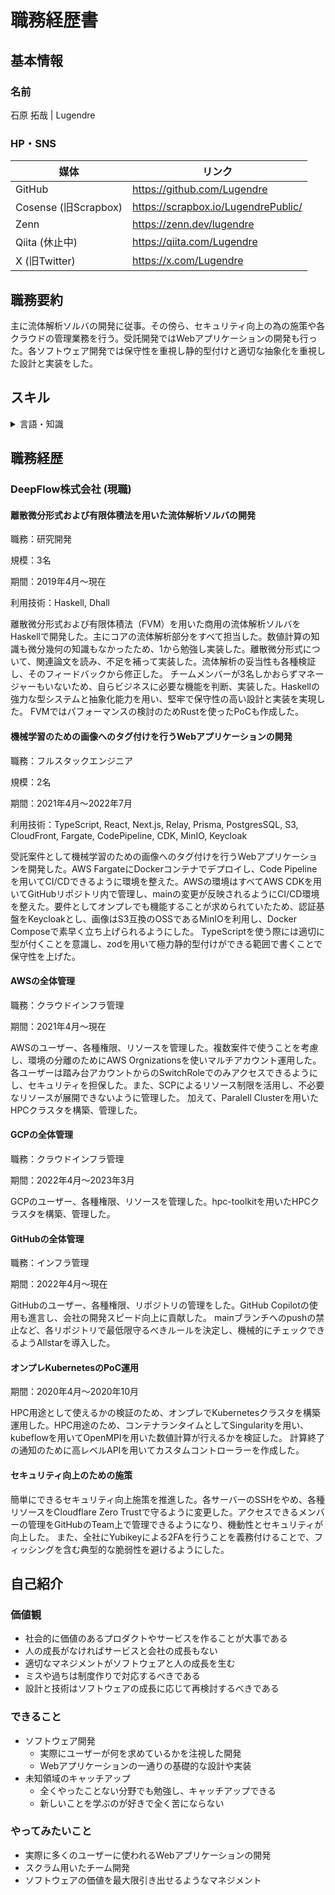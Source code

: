 # 職務経歴書

## 基本情報

### 名前

石原 拓哉 | Lugendre

### HP・SNS

|媒体|リンク|
|----|----|
|GitHub|https://github.com/Lugendre|
|Cosense (旧Scrapbox)|https://scrapbox.io/LugendrePublic/|
|Zenn|https://zenn.dev/lugendre|
|Qiita (休止中)|https://qiita.com/Lugendre|
|X (旧Twitter)|https://x.com/Lugendre|


## 職務要約

主に流体解析ソルバの開発に従事。その傍ら、セキュリティ向上の為の施策や各クラウドの管理業務を行う。受託開発ではWebアプリケーションの開発も行った。各ソフトウェア開発では保守性を重視し静的型付けと適切な抽象化を重視した設計と実装をした。

## スキル

<details>
<summary>言語・知識</summary>

### Haskell
メイン言語。5年以上の実務経験あり。依存型のエミュレートも使って厳格に型をつけることを好んでいる。GHCの拡張を用いた型レベルプログラミングや線形型の利用はもちろん、ある程度は論文とGHCのコードを読んで最適化機構についても把握している。

### 数値流体力学
実務で有限体積法を用いた一般的な流体ソルバを実装している。OpenFOAMに関しても実装の概要とデータ構造は把握してコードを参照している。DNSだけでなく、LES、RANS(k-ε)の実装もした。また、Cavity flowのGhiaの論文やBackstep流れの付着点、Kolmogorovの相似仮説といったベンチーマークも行った。

### 有限要素法
実務で流体ソルバの一部に有限要素法を用いた計算を導入した。材料のFEMによる解析も実装したことが有る。弾性変形の部分だけであり、弾塑性解析は行ったことがないが、理論の詳細は知っている。

### Rust
サブ言語。高速で省メモリかつフットプリントの小さめなプログラムが書きたいときに使用している。実務では流体解析のPoCで利用したが、主に趣味で使っている。

### TypeScript
サブ言語。Webフロントエンドを書くのに使う。実務ではWebアプリケーションを開発する際に利用した。その際はバックエンドでも利用し、ORMとしてPrismaを利用した。基本的にReactをNext.jsとともに利用している。

### Go
サブ言語。CLIツールを作る際に使う。実務ではKubernetesのカスタムコントローラを作る際に利用した。

### Scala3
現在勉強中。Haskellの経験を活かし、Tagless Finalとcats, cats-effectを用いた開発をして設計を勉強している。

### AWS
実務でWebアプリケーションをホストするのに使った他、全体の管理も行った。主にFargateでコンテナをホストした。他にもCloudFront, S3, Auroraを使っている。
数値計算ではAWS Parallel Clusterを使った。

### Cloudflare
Zero Trustを主に利用。R2やCloudflare Workersの技術検証目的でアプリケーションを作成している。

</details>

## 職務経歴

### DeepFlow株式会社 (現職)

#### 離散微分形式および有限体積法を用いた流体解析ソルバの開発
職務：研究開発

規模：3名

期間：2019年4月～現在

利用技術：Haskell, Dhall

離散微分形式および有限体積法（FVM）を用いた商用の流体解析ソルバをHaskellで開発した。主にコアの流体解析部分をすべて担当した。数値計算の知識も微分幾何の知識もなかったため、1から勉強し実装した。離散微分形式について、関連論文を読み、不足を補って実装した。流体解析の妥当性も各種検証し、そのフィードバックから修正した。
チームメンバーが3名しかおらずマネージャーもいないため、自らビジネスに必要な機能を判断、実装した。Haskellの強力な型システムと抽象化能力を用い、堅牢で保守性の高い設計と実装を実現した。
FVMではパフォーマンスの検討のためRustを使ったPoCも作成した。

#### 機械学習のための画像へのタグ付けを行うWebアプリケーションの開発
職務：フルスタックエンジニア

規模：2名

期間：2021年4月～2022年7月

利用技術：TypeScript, React, Next.js, Relay, Prisma, PostgresSQL, S3, CloudFront, Fargate, CodePipeline, CDK, MinIO, Keycloak

受託案件として機械学習のための画像へのタグ付けを行うWebアプリケーションを開発した。AWS FargateにDockerコンテナでデプロイし、Code Pipelineを用いてCI/CDできるように環境を整えた。AWSの環境はすべてAWS CDKを用いてGitHubリポジトリ内で管理し、mainの変更が反映されるようにCI/CD環境を整えた。要件としてオンプレでも機能することが求められていたため、認証基盤をKeycloakとし、画像はS3互換のOSSであるMinIOを利用し、Docker Composeで素早く立ち上げられるようにした。
TypeScriptを使う際には適切に型が付くことを意識し、zodを用いて極力静的型付けができる範囲で書くことで保守性を上げた。

#### AWSの全体管理
職務：クラウドインフラ管理

期間：2021年4月～現在

AWSのユーザー、各種権限、リソースを管理した。複数案件で使うことを考慮し、環境の分離のためにAWS Orgnizationsを使いマルチアカウント運用した。
各ユーザーは踏み台アカウントからのSwitchRoleでのみアクセスできるようにし、セキュリティを担保した。また、SCPによるリソース制限を活用し、不必要なリソースが展開できないように管理した。
加えて、Paralell Clusterを用いたHPCクラスタを構築、管理した。

#### GCPの全体管理
職務：クラウドインフラ管理

期間：2022年4月～2023年3月

GCPのユーザー、各種権限、リソースを管理した。hpc-toolkitを用いたHPCクラスタを構築、管理した。

#### GitHubの全体管理
職務：インフラ管理

期間：2022年4月～現在

GitHubのユーザー、各種権限、リポジトリの管理をした。GitHub Copilotの使用も進言し、会社の開発スピード向上に貢献した。
mainブランチへのpushの禁止など、各リポジトリで最低限守るべきルールを決定し、機械的にチェックできるようAllstarを導入した。

#### オンプレKubernetesのPoC運用
期間：2020年4月～2020年10月

HPC用途として使えるかの検証のため、オンプレでKubernetesクラスタを構築運用した。HPC用途のため、コンテナランタイムとしてSingularityを用い、kubeflowを用いてOpenMPIを用いた数値計算が行えるかを検証した。
計算終了の通知のために高レベルAPIを用いてカスタムコントローラーを作成した。

#### セキュリティ向上のための施策
簡単にできるセキュリティ向上施策を推進した。各サーバーのSSHをやめ、各種リソースをCloudflare Zero Trustで守るように変更した。アクセスできるメンバーの管理をGitHubのTeam上で管理できるようになり、機動性とセキュリティが向上した。
また、全社にYubikeyによる2FAを行うことを義務付けることで、フィッシングを含む典型的な脆弱性を避けるようにした。

## 自己紹介

### 価値観
* 社会的に価値のあるプロダクトやサービスを作ることが大事である
* 人の成長がなければサービスと会社の成長もない
* 適切なマネジメントがソフトウェアと人の成長を生む
* ミスや過ちは制度作りで対応するべきである
* 設計と技術はソフトウェアの成長に応じて再検討するべきである

### できること
* ソフトウェア開発
  * 実際にユーザーが何を求めているかを注視した開発
  * Webアプリケーションの一通りの基礎的な設計や実装
* 未知領域のキャッチアップ
  * 全くやったことない分野でも勉強し、キャッチアップできる
  * 新しいことを学ぶのが好きで全く苦にならない


### やってみたいこと
* 実際に多くのユーザーに使われるWebアプリケーションの開発
* スクラム用いたチーム開発
* ソフトウェアの価値を最大限引き出せるようなマネジメント
